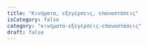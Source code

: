 ```yaml
---
title: "Κινήματα, εξεγέρσεις, επαναστάσεις"
isCategory: false
category: "κινήματα-εξεγέρσεις-επαναστάσεις"
draft: false
---
```


